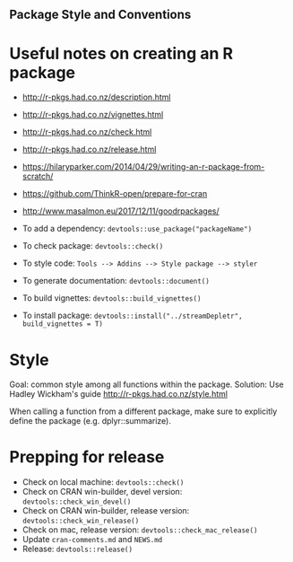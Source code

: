 ## Package Style and Conventions

# Useful notes on creating an R package
- http://r-pkgs.had.co.nz/description.html
- http://r-pkgs.had.co.nz/vignettes.html
- http://r-pkgs.had.co.nz/check.html
- http://r-pkgs.had.co.nz/release.html
- https://hilaryparker.com/2014/04/29/writing-an-r-package-from-scratch/
- https://github.com/ThinkR-open/prepare-for-cran
- http://www.masalmon.eu/2017/12/11/goodrpackages/

- To add a dependency: `devtools::use_package("packageName")`
- To check package: `devtools::check()`
- To style code: `Tools --> Addins --> Style package --> styler`
- To generate documentation: `devtools::document()`
- To build vignettes: `devtools::build_vignettes()`
- To install package: `devtools::install("../streamDepletr", build_vignettes = T)`

# Style
Goal: common style among all functions within the package. 
Solution: Use Hadley Wickham's guide http://r-pkgs.had.co.nz/style.html

When calling a function from a different package, make sure to explicitly
define the package (e.g. dplyr::summarize).

# Prepping for release
- Check on local machine: `devtools::check()`
- Check on CRAN win-builder, devel version: `devtools::check_win_devel()`
- Check on CRAN win-builder, release version: `devtools::check_win_release()`
- Check on mac, release version: `devtools::check_mac_release()`
- Update `cran-comments.md` and `NEWS.md`
- Release: `devtools::release()`
